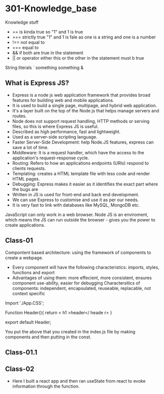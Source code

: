 # 301-Knowledge_base

Knowledge stuff

- == is kinda true so "1" and 1 is true
- === strictly true "1" and 1 is fale as one is a string and one is a number 
- !== not equal to
- === equal to
- && if both are true in the statement 
- || or operator either this or the other in the statement must b true 

String literals 
` something something &

## What is Express JS?
- Express is a node js web application framework that provides broad features for building web and mobile applications. 
- It is used to build a single page, multipage, and hybrid web application. 
- It's a layer built on the top of the Node js that helps manage servers and routes.
- Node does not support request handling, HTTP methods or serving files, so this is where Express JS is useful.
- Described as high performance, fast and lightweight.
- Used as a server-side scripting language.
- Faster Server-Side Development: help Node.JS features, express can save a lot of time.
- Middleware: It is a request handler, which have the access to the application's request-response cycle. 
- Routing: Refers to how an applications endpoints (URIs) respond to clients requests. 
- Templating: creates a HTML template file with less code and render HTML pages. 
- Debugging: Express makes it easier as it identifies the exact part where the bugs are
- Written in JS is used for front-end and back end development.
- We can use Express to customise and use it as per our needs. 
- It is very fast to link with databases like MySQL, MongoDB etc. 



JavaScript can only work in a web browser.
Node JS is an enviroment, which means the JS can run outside the browser - gives you the power to create applications. 

## Class-01

Compontent based architecture: using the framework of components to create a webpage.
- Every component will have the following characteristics: imports, styles, functions and export
- Advantages of using them: more effecient, more consistent, ensures component use-ability, easier for debugging
Charactersitics of components: independent, encapsulated, reuseable, replacable, not context specific 

Import './App.CSS'; 

Function Header(){
return < h1 >header</ heade r> }

export default Header; 

You put the above that you created in the index.js file by making components and then putting in the const. 

## Class-01.1

## Class-02
- Here I built a react app and then ran useState from react to evoke information through the function.
